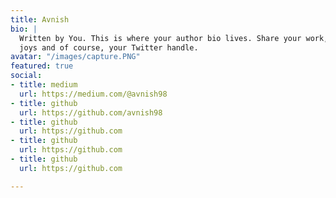 ```yaml
---
title: Avnish
bio: |
  Written by You. This is where your author bio lives. Share your work, your
  joys and of course, your Twitter handle.
avatar: "/images/capture.PNG"
featured: true
social:
- title: medium
  url: https://medium.com/@avnish98
- title: github
  url: https://github.com/avnish98
- title: github
  url: https://github.com
- title: github
  url: https://github.com
- title: github
  url: https://github.com

---
```


